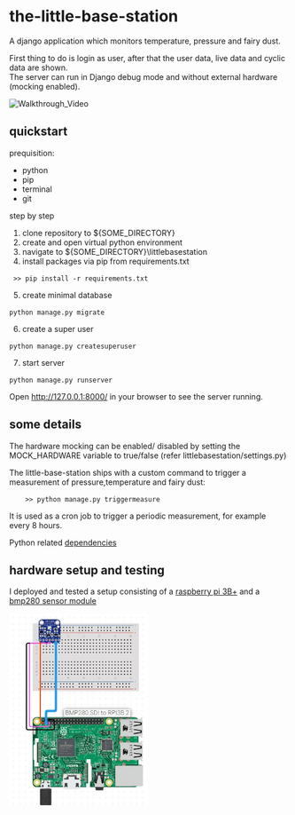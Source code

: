 # the-little-base-station
A django application which monitors temperature, pressure and fairy dust.  

First thing to do is login as user, after that the user data, live data and cyclic data are shown.  
The server can run in Django debug mode and without external hardware (mocking enabled).  

<img src="https://github.com/Thaulino/the-little-base-station/blob/main/media/walkthrough.gif" alt="Walkthrough_Video" width="300">

## quickstart

prequisition:  
* python  
* pip 
* terminal
* git  

step by step  
1. clone repository to ${SOME_DIRECTORY}  
2. create and open virtual python environment
3. navigate to ${SOME_DIRECTORY}\littlebasestation
4. install packages via pip from requirements.txt  
```
 >> pip install -r requirements.txt 
```
5. create minimal database
```
python manage.py migrate
```
6. create a super user
```
python manage.py createsuperuser 
```  
7. start server
```
python manage.py runserver
``` 

Open http://127.0.0.1:8000/ in your browser to see the server running.



## some details

The hardware mocking can be enabled/ disabled by setting the MOCK_HARDWARE variable to true/false (refer littlebasestation/settings.py)  
  
The little-base-station ships with a custom command to trigger a measurement of pressure,temperature and fairy dust:

```
    >> python manage.py triggermeasure
```
It is used as a cron job to trigger a periodic measurement, for example every 8 hours.  
  
Python related [dependencies](littlebasestation\\requirements.txt)  

## hardware setup and testing 

I deployed and tested a setup consisting of a [raspberry pi 3B+](https://www.raspberrypi.com/products/raspberry-pi-3-model-b-plus/) and a [bmp280 sensor module](https://www.az-delivery.de/en/products/azdelivery-bmp280-barometrischer-sensor-luftdruck-modul-fur-arduino-und-raspberry-pi)

<img src="https://github.com/Thaulino/the-little-base-station/blob/main/media/circuit.JPG" alt="Hardware_Schematic" width="250">

